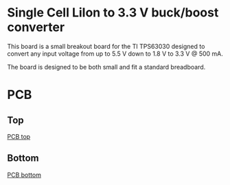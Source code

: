 Single Cell LiIon to 3.3 V buck/boost converter
===============================================

This board is a small breakout board for the TI TPS63030 designed to convert
any input voltage from up to 5.5 V down to 1.8 V to 3.3 V @ 500 mA.

The board is designed to be both small and fit a standard breadboard.

# PCB

## Top

[PCB top](images/top.png)

## Bottom

[PCB bottom](images/bottom.png)
